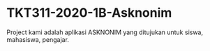 # TKT311-2020-1B-Asknonim
Project kami adalah aplikasi ASKNONIM yang ditujukan untuk siswa, mahasiswa, pengajar.
